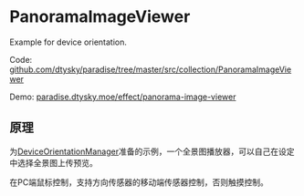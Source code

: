 # PanoramaImageViewer

Example for device orientation.  

Code: [github.com/dtysky/paradise/tree/master/src/collection/PanoramaImageViewer](http://github.com/dtysky/paradise/tree/master/src/collection/PanoramaImageViewer)  

Demo: [paradise.dtysky.moe/effect/panorama-image-viewer](http://paradise.dtysky.moe/effect/panorama-image-viewer)  

## 原理

为[DeviceOrientationManager](https://www.npmjs.com/settings/dtysky/packages)准备的示例，一个全景图播放器，可以自己在设定中选择全景图上传预览。  

在PC端鼠标控制，支持方向传感器的移动端传感器控制，否则触摸控制。

